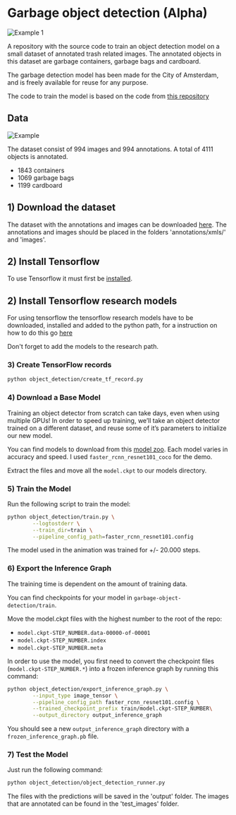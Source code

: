 # Garbage object detection (Alpha)

![Example 1](https://github.com/maartensukel/garbage-object-detection/blob/master/examples/prediction_example_2.gif)

A repository with the source code to train an object detection model on a small dataset of annotated trash related images. The annotated objects in this dataset are garbage containers, garbage bags and cardboard.

The garbage detection model has been made for the City of Amsterdam, and is freely available for reuse for any purpose.

The code to train the model is based on the code from [this repository](https://github.com/bourdakos1/Custom-Object-Detection/)

## Data

![Example](https://github.com/maartensukel/garbage-object-detection/blob/master/examples/annotation_example5.png)

The dataset consist of 994 images and 994 annotations. A total of 4111 objects is annotated.

* 1843 containers
* 1069 garbage bags
* 1199 cardboard

## 1) Download the dataset

The dataset with the annotations and images can be downloaded [here](https://drive.google.com/file/d/1aT0EsE_DopAaTemeMiGenjesr9tUr75i/view?usp=sharing). The annotations and images should be placed in the folders 'annotations/xmls/' and 'images'.

## 2) Install Tensorflow

To use Tensorflow it must first be [installed](https://www.tensorflow.org/install).

## 2) Install Tensorflow research models
For using tensorflow the tensorflow research models have to be downloaded, installed and added to the python path, for a instruction on how to do this go [here](https://github.com/tensorflow/models/blob/master/research/object_detection/g3doc/installation.md)

Don't forget to add the models to the research path.

### 3) Create TensorFlow records

```bash
python object_detection/create_tf_record.py
```
### 4) Download a Base Model
Training an object detector from scratch can take days, even when using multiple GPUs! In order to speed up training, we’ll take an object detector trained on a different dataset, and reuse some of it’s parameters to initialize our new model.

You can find models to download from this [model zoo](https://github.com/tensorflow/models/blob/master/research/object_detection/g3doc/detection_model_zoo.md). Each model varies in accuracy and speed. I used `faster_rcnn_resnet101_coco` for the demo.

Extract the files and move all the `model.ckpt` to our models directory.


### 5) Train the Model
Run the following script to train the model:

```bash
python object_detection/train.py \
        --logtostderr \
        --train_dir=train \
        --pipeline_config_path=faster_rcnn_resnet101.config
```

The model used in the animation was trained for +/- 20.000 steps.

### 6) Export the Inference Graph
The training time is dependent on the amount of training data. 

You can find checkpoints for your model in `garbage-object-detection/train`.

Move the model.ckpt files with the highest number to the root of the repo:
- `model.ckpt-STEP_NUMBER.data-00000-of-00001`
- `model.ckpt-STEP_NUMBER.index`
- `model.ckpt-STEP_NUMBER.meta`

In order to use the model, you first need to convert the checkpoint files (`model.ckpt-STEP_NUMBER.*`) into a frozen inference graph by running this command:

```bash
python object_detection/export_inference_graph.py \
        --input_type image_tensor \
        --pipeline_config_path faster_rcnn_resnet101.config \
        --trained_checkpoint_prefix train/model.ckpt-STEP_NUMBER\
        --output_directory output_inference_graph
```

You should see a new `output_inference_graph` directory with a `frozen_inference_graph.pb` file.

### 7) Test the Model
Just run the following command:

```bash
python object_detection/object_detection_runner.py
```

The files with the predictions will be saved in the 'output' folder. The images that are annotated can be found in the 'test_images' folder.